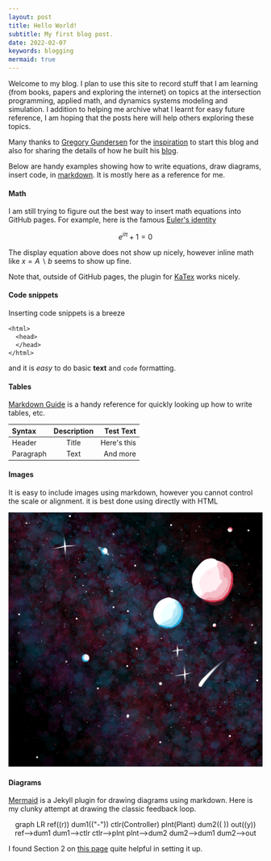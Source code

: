 ```yaml
---
layout: post
title: Hello World!
subtitle: My first blog post.
date: 2022-02-07
keywords: blogging
mermaid: true
---
```


Welcome to my blog. I plan to use this site to record stuff that I am learning (from books, papers and exploring the internet) on topics at the intersection programming, applied math, and dynamics systems modeling and simulation. I addition to helping me archive what I learnt for easy future reference, I am hoping that the posts here will help others exploring these topics.

Many thanks to [Gregory Gundersen](https://gregorygundersen.com/) for the [inspiration](https://gregorygundersen.com/blog/2020/01/12/why-research-blog/) to start this blog and also for sharing the details of how he built his [blog](https://gregorygundersen.com/blog/2020/06/21/blog-theme/).

Below are handy examples showing how to write equations, draw diagrams, insert code, in [markdown](https://www.markdownguide.org/tools/jekyll/). It is mostly here as a reference for me.

#### Math

I am still trying to figure out the best way to insert math equations into GitHub pages. For example, here is the famous [Euler's identity](https://en.wikipedia.org/wiki/Euler's_identity)

$$
e^{i\pi} + 1 = 0 \tag{1}
$$

The display equation above does not show up nicely, however inline math like $x = A\backslash b$ seems to show up fine.

Note that, outside of GitHub pages, the plugin for [KaTex](https://github.com/linjer/jekyll-katex) works nicely.

#### Code snippets

Inserting code snippets is a breeze

```
<html>
  <head>
  </head>
</html>
```
and it is *easy* to do basic **text** and `code` formatting.

#### Tables

[Markdown Guide](https://www.markdownguide.org/tools/jekyll/) is a handy reference for quickly looking up how to write tables, etc.

| Syntax      | Description | Test Text     |
| :---        |    :----:   |          ---: |
| Header      | Title       | Here's this   |
| Paragraph   | Text        | And more      |

#### Images

It is easy to include images using markdown, however you cannot control the scale or alignment. it is best done using directly with HTML

<p align="center">
  <img src="/images/SpaceByRadhika.png">
</p>

#### Diagrams

[Mermaid](https://github.com/jasonbellamy/jekyll-mermaid) is a Jekyll plugin for drawing diagrams using markdown. Here is my clunky attempt at drawing the classic feedback loop.
<div align=center class="mermaid">
graph LR
ref((r))
dum1(("-"))
ctlr(Controller)
plnt(Plant)
dum2(( ))
out((y))
ref-->dum1
dum1-->ctlr
ctlr-->plnt
plnt-->dum2
dum2-->dum1
dum2-->out
</div>

I found Section 2 on [this page](https://jojozhuang.github.io/tutorial/jekyll-diagram-with-mermaid/) quite helpful in setting it up.


